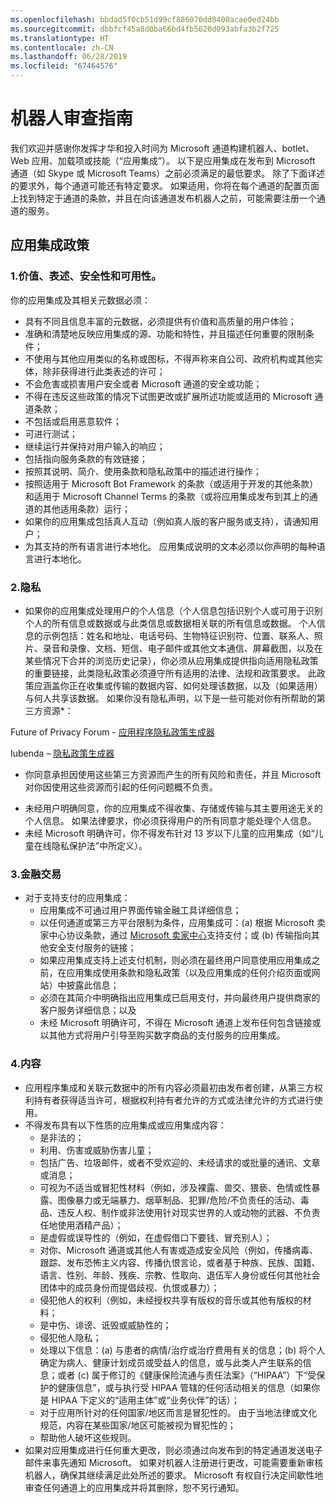 ```yaml
---
ms.openlocfilehash: bbdad5f0cb51d99cf886070dd8400acae0ed24bb
ms.sourcegitcommit: dbbfcf45a8d0ba66bd4fb5620d093abfa3b2f725
ms.translationtype: HT
ms.contentlocale: zh-CN
ms.lasthandoff: 06/28/2019
ms.locfileid: "67464576"
---
```

# <a name="bot-review-guidelines"></a>机器人审查指南

我们欢迎并感谢你发挥才华和投入时间为 Microsoft 通道构建机器人、botlet、Web 应用、加载项或技能（“应用集成”）。 以下是应用集成在发布到 Microsoft 通道（如 Skype 或 Microsoft Teams）之前必须满足的最低要求。 除了下面详述的要求外，每个通道可能还有特定要求。 如果适用，你将在每个通道的配置页面上找到特定于通道的条款，并且在向该通道发布机器人之前，可能需要注册一个通道的服务。

## <a name="app-integration-policies"></a>应用集成政策
### <a name="1-value-representation-security-and-usability"></a>1.价值、表述、安全性和可用性。

你的应用集成及其相关元数据必须：

- 具有不同且信息丰富的元数据，必须提供有价值和高质量的用户体验；
- 准确和清楚地反映应用集成的源、功能和特性，并且描述任何重要的限制条件；
- 不使用与其他应用类似的名称或图标，不得声称来自公司、政府机构或其他实体，除非获得进行此类表述的许可；
- 不会危害或损害用户安全或者 Microsoft 通道的安全或功能；
- 不得在违反这些政策的情况下试图更改或扩展所述功能或适用的 Microsoft 通道条款；
- 不包括或启用恶意软件；
- 可进行测试；
- 继续运行并保持对用户输入的响应； 
- 包括指向服务条款的有效链接；
- 按照其说明、简介、使用条款和隐私政策中的描述进行操作；
- 按照适用于 Microsoft Bot Framework 的条款（或适用于开发的其他条款）和适用于 Microsoft Channel Terms 的条款（或将应用集成发布到其上的通道的其他适用条款）运行；
- 如果你的应用集成包括真人互动（例如真人版的客户服务或支持），请通知用户；
- 为其支持的所有语言进行本地化。 应用集成说明的文本必须以你声明的每种语言进行本地化。

### <a name="2--privacy"></a>2.隐私

- 如果你的应用集成处理用户的个人信息（个人信息包括识别个人或可用于识别个人的所有信息或数据或与此类信息或数据相关联的所有信息或数据。 个人信息的示例包括：姓名和地址、电话号码、生物特征识别符、位置、联系人、照片、录音和录像、文档、短信、电子邮件或其他文本通信、屏幕截图，以及在某些情况下合并的浏览历史记录），你必须从应用集成提供指向适用隐私政策的重要链接，此类隐私政策必须遵守所有适用的法律、法规和政策要求。 此政策应涵盖你正在收集或传输的数据内容、如何处理该数据，以及（如果适用）与何人共享该数据。 如果你没有隐私声明，以下是一些可能对你有所帮助的第三方资源*：

Future of Privacy Forum - [应用程序隐私政策生成器](http://www.applicationprivacy.org/do-tools/privacy-policy-generator/)

Iubenda – [隐私政策生成器](http://www.iubenda.com/en)

*  你同意承担因使用这些第三方资源而产生的所有风险和责任，并且 Microsoft 对你因使用这些资源而引起的任何问题概不负责。
- 未经用户明确同意，你的应用集成不得收集、存储或传输与其主要用途无关的个人信息。 如果法律要求，你必须获得用户的所有同意才能处理个人信息。 
- 未经 Microsoft 明确许可，你不得发布针对 13 岁以下儿童的应用集成（如“儿童在线隐私保护法”中所定义）。

### <a name="3--financial-transactions"></a>3.金融交易
- 对于支持支付的应用集成： 
  - 应用集成不可通过用户界面传输金融工具详细信息；
  - 以任何通道或第三方平台限制为条件，应用集成可：(a) 根据 Microsoft 卖家中心协议条款，通过 [Microsoft 卖家中心](https://seller.microsoft.com/)支持支付；或 (b) 传输指向其他安全支付服务的链接；
  - 如果应用集成支持上述支付机制，则必须在最终用户同意使用应用集成之前，在应用集成使用条款和隐私政策（以及应用集成的任何介绍页面或网站）中披露此信息；
  - 必须在其简介中明确指出应用集成已启用支付，并向最终用户提供商家的客户服务详细信息；以及
  - 未经 Microsoft 明确许可，不得在 Microsoft 通道上发布任何包含链接或以其他方式将用户引导至购买数字商品的支付服务的应用集成。

### <a name="4--content"></a>4.内容 
- 应用程序集成和关联元数据中的所有内容必须最初由发布者创建，从第三方权利持有者获得适当许可，根据权利持有者允许的方式或法律允许的方式进行使用。
- 不得发布具有以下性质的应用集成或应用集成内容： 
  - 是非法的；
  - 利用、伤害或威胁伤害儿童；
  - 包括广告、垃圾邮件，或者不受欢迎的、未经请求的或批量的通讯、文章或消息；
  - 可视为不适当或冒犯性材料（例如，涉及裸露、兽交、猥亵、色情或性暴露、图像暴力或无端暴力、烟草制品、犯罪/危险/不负责任的活动、毒品、违反人权、制作或非法使用针对现实世界的人或动物的武器、不负责任地使用酒精产品）；
  - 是虚假或误导性的（例如，在虚假借口下要钱、冒充别人）；
  - 对你、Microsoft 通道或其他人有害或造成安全风险（例如，传播病毒、跟踪、发布恐怖主义内容、传播仇恨言论，或者基于种族、民族、国籍、语言、性别、年龄、残疾、宗教、性取向、退伍军人身份或任何其他社会团体中的成员身份而提倡歧视、仇恨或暴力）；
  - 侵犯他人的权利（例如，未经授权共享有版权的音乐或其他有版权的材料；
  - 是中伤、诽谤、诋毁或威胁性的；
  - 侵犯他人隐私； 
  - 处理以下信息：(a) 与患者的病情/治疗或治疗费用有关的信息；(b) 将个人确定为病人、健康计划成员或受益人的信息，或与此类人产生联系的信息；或者 (c) 属于修订的《健康保险流通与责任法案》（“HIPAA”）下“受保护的健康信息”，或与执行受 HIPAA 管辖的任何活动相关的信息（如果你是 HIPAA 下定义的“适用主体”或“业务伙伴”的话）；
  - 对于应用所针对的任何国家/地区而言是冒犯性的。 由于当地法律或文化规范，内容在某些国家/地区可能被视为冒犯性的；
  - 帮助他人破坏这些规则。 
- 如果对应用集成进行任何重大更改，则必须通过向发布到的特定通道发送电子邮件来事先通知 Microsoft。  如果对机器人注册进行更改，可能需要重新审核机器人，确保其继续满足此处所述的要求。  Microsoft 有权自行决定间歇性地审查任何通道上的应用集成并将其删除，恕不另行通知。
